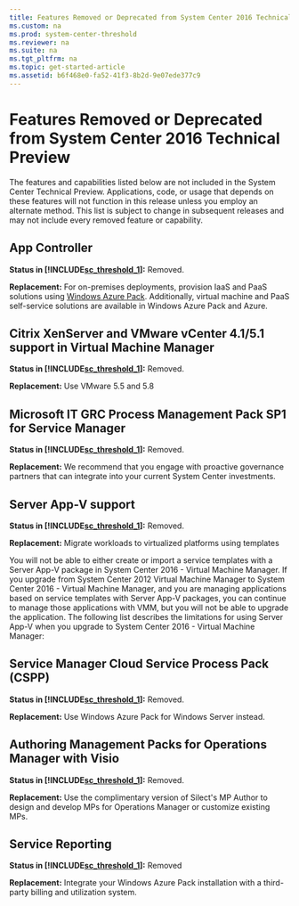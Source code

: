 ```yaml
---
title: Features Removed or Deprecated from System Center 2016 Technical Preview
ms.custom: na
ms.prod: system-center-threshold
ms.reviewer: na
ms.suite: na
ms.tgt_pltfrm: na
ms.topic: get-started-article
ms.assetid: b6f468e0-fa52-41f3-8b2d-9e07ede377c9
---
```

# Features Removed or Deprecated from System Center 2016 Technical Preview
The features and capabilities  listed below  are not included in the System Center Technical Preview. Applications, code, or usage that depends  on these features will not function in this release unless you employ an alternate method. This list is subject to change in subsequent releases and may not include every removed feature or capability.

## App Controller
**Status in [!INCLUDE[sc_threshold_1](../Token/sc_threshold_1_md.md)]:** Removed.

**Replacement:** For on\-premises deployments, provision IaaS and PaaS solutions using [Windows Azure Pack](https://technet.microsoft.com/en-us/library/dn296435.aspx). Additionally, virtual machine and PaaS self\-service solutions are available in Windows Azure Pack and Azure.

## Citrix XenServer and VMware vCenter 4.1\/5.1 support in Virtual Machine Manager
**Status in [!INCLUDE[sc_threshold_1](../Token/sc_threshold_1_md.md)]:** Removed.

**Replacement:** Use VMware 5.5 and 5.8

## Microsoft IT GRC Process Management Pack SP1 for Service Manager
**Status in [!INCLUDE[sc_threshold_1](../Token/sc_threshold_1_md.md)]:** Removed.

**Replacement:** We recommend that you engage with proactive governance partners that can integrate into your current System Center investments.

## Server App\-V support
**Status in [!INCLUDE[sc_threshold_1](../Token/sc_threshold_1_md.md)]:** Removed.

**Replacement:** Migrate workloads to virtualized platforms using templates

You will not be able to either create or import a service templates with a Server App\-V package in System Center 2016 \- Virtual Machine Manager.  If you upgrade from System Center 2012 Virtual Machine Manager to System Center 2016 \- Virtual Machine Manager, and you are managing applications based on service templates with Server App\-V packages, you can continue to manage those applications with VMM, but you will not be able to upgrade the application. The following list describes the limitations for using Server App\-V when you upgrade to System Center 2016 \- Virtual Machine Manager:

## Service Manager Cloud Service Process Pack \(CSPP\)
**Status in [!INCLUDE[sc_threshold_1](../Token/sc_threshold_1_md.md)]:** Removed.

**Replacement:** Use Windows Azure Pack for Windows Server instead.

## Authoring Management Packs for Operations Manager with Visio
**Status in [!INCLUDE[sc_threshold_1](../Token/sc_threshold_1_md.md)]:** Removed.

**Replacement:** Use the complimentary version of Silect's MP Author to design and develop MPs for Operations Manager or customize existing MPs.

## Service Reporting
**Status in [!INCLUDE[sc_threshold_1](../Token/sc_threshold_1_md.md)]:** Removed

**Replacement:** Integrate your Windows Azure Pack installation with a third\-party billing and utilization system.


